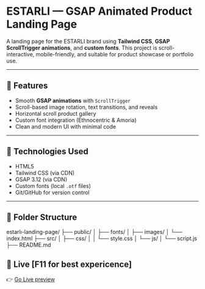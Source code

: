# ESTARLI — GSAP Animated Product Landing Page

A landing page for the ESTARLI brand using **Tailwind CSS**, **GSAP ScrollTrigger animations**, and **custom fonts**. This project is scroll-interactive, mobile-friendly, and suitable for product showcase or portfolio use.

---

## 🚀 Features

- Smooth **GSAP animations** with `ScrollTrigger`
- Scroll-based image rotation, text transitions, and reveals
- Horizontal scroll product gallery
- Custom font integration (Ethnocentric & Amoria)
- Clean and modern UI with minimal code

---

## 🧰 Technologies Used

- HTML5
- Tailwind CSS (via CDN)
- GSAP 3.12 (via CDN)
- Custom fonts (local `.otf` files)
- Git/GitHub for version control

---

## 📂 Folder Structure

estarlı-landing-page/
├── public/
│ ├── fonts/
│ ├── images/
│ └── index.html
├── src/
│ ├── css/
│ │ └── style.css
│ └── js/
│ └── script.js
├── README.md


## 📂 Live [F11 for best expericence]

👉 [Go Live preview](https://nitsaroj.github.io/Product-bottles/)

